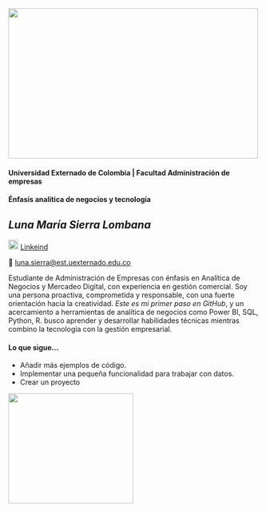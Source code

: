 <img src= https://www.uexternado.edu.co/wp-content/uploads/2019/06/uexternado-entre-500-mejores.jpg width="500" height="300">

#### Universidad Externado de Colombia | Facultad Administración de empresas                                                              
#### Énfasis analítica de negocios y tecnología                                                

## ***Luna María Sierra Lombana***                                    
<img src= https://cdn4.iconfinder.com/data/icons/iconsimple-logotypes/512/linkedin-1024.png width="20" height="20"> [Linkeind](https://www.linkedin.com/in/lunamar%C3%ADasierra/)

:e-mail: luna.sierra@est.uexternado.edu.co 

Estudiante de Administración de Empresas con énfasis en Analítica de Negocios y Mercadeo Digital, con experiencia en gestión comercial. Soy una persona proactiva, comprometida y responsable, con una fuerte orientación hacia la creatividad. *Este es mi primer paso en GitHub*, y un acercamiento a herramientas de analítica de negocios como Power BI, SQL, Python, R. busco aprender y desarrollar habilidades técnicas mientras combino la tecnología con la gestión empresarial.

#### **Lo que sigue...**
* Añadir más ejemplos de código.
* Implementar una pequeña funcionalidad para trabajar con datos.
* Crear un proyecto


 <img src= https://miro.medium.com/v2/resize:fit:1400/1*biIy42Cn4Bnu0IkpUW1Zew.png width="250" height="220">
